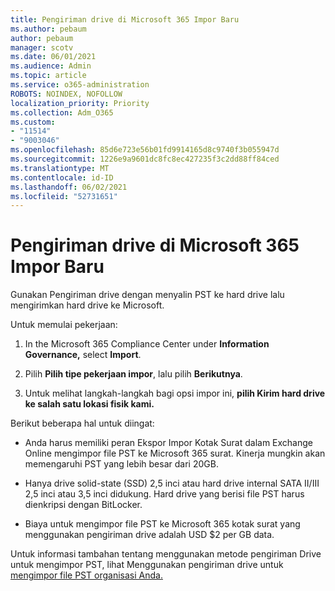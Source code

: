 ```yaml
---
title: Pengiriman drive di Microsoft 365 Impor Baru
ms.author: pebaum
author: pebaum
manager: scotv
ms.date: 06/01/2021
ms.audience: Admin
ms.topic: article
ms.service: o365-administration
ROBOTS: NOINDEX, NOFOLLOW
localization_priority: Priority
ms.collection: Adm_O365
ms.custom:
- "11514"
- "9003046"
ms.openlocfilehash: 85d6e723e56b01fd9914165d8c9740f3b055947d
ms.sourcegitcommit: 1226e9a9601dc8fc8ec427235f3c2dd88ff84ced
ms.translationtype: MT
ms.contentlocale: id-ID
ms.lasthandoff: 06/02/2021
ms.locfileid: "52731651"
---
```

# <a name="drive-shipping-in-the-microsoft-365-import-service"></a>Pengiriman drive di Microsoft 365 Impor Baru

Gunakan Pengiriman drive dengan menyalin PST ke hard drive lalu mengirimkan hard drive ke Microsoft.

Untuk memulai pekerjaan:

1. In the Microsoft 365 Compliance Center under **Information Governance,** select **Import**.

1. Pilih **Pilih tipe pekerjaan impor**, lalu pilih **Berikutnya**.

1. Untuk melihat langkah-langkah bagi opsi impor ini, **pilih Kirim hard drive ke salah satu lokasi fisik kami.**

Berikut beberapa hal untuk diingat:

- Anda harus memiliki peran Ekspor Impor Kotak Surat dalam Exchange Online mengimpor file PST ke Microsoft 365 surat.
Kinerja mungkin akan memengaruhi PST yang lebih besar dari 20GB.

- Hanya drive solid-state (SSD) 2,5 inci atau hard drive internal SATA II/III 2,5 inci atau 3,5 inci didukung.
Hard drive yang berisi file PST harus dienkripsi dengan BitLocker.

- Biaya untuk mengimpor file PST ke Microsoft 365 kotak surat yang menggunakan pengiriman drive adalah USD $2 per GB data.

Untuk informasi tambahan tentang menggunakan metode pengiriman Drive untuk mengimpor PST, lihat Menggunakan pengiriman drive untuk [mengimpor file PST organisasi Anda.](/microsoft-365/compliance/use-drive-shipping-to-import-pst-files-to-office-365)